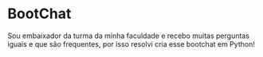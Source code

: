 # BootChat
Sou embaixador da turma da minha faculdade e recebo muitas perguntas iguais e que são frequentes, por isso resolvi cria esse bootchat em Python!
